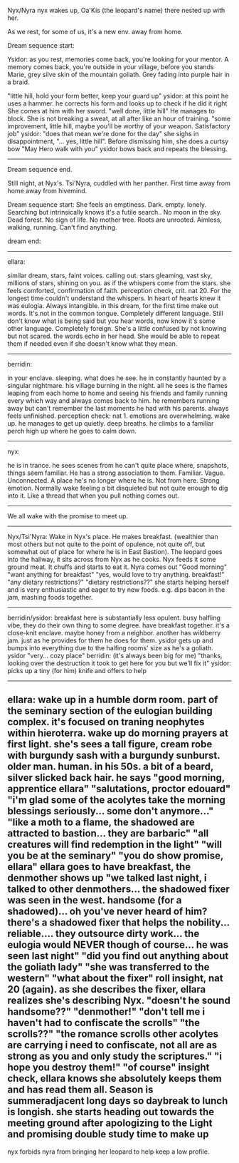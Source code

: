 Nyx/Nyra nyx wakes up, Oa'Kis (the leopard's name) there nested up with her.

As we rest, for some of us, it's a new env. away from home. 

Dream sequence start:

Ysidor: as you rest, memories come back, you're looking for your mentor. A memory comes back, you're outside in your village, before you stands Marie, grey silve skin of the mountain goliath. Grey fading into purple hair in a braid. 

"little hill, hold your form better, keep your guard up"
ysidor: at this point he uses a hammer. he corrects his form and looks up to check if he did it right
She comes at him with her sword. "well done, little hill"
He manages to block. She is not breaking a sweat, at all after like an hour of training.
"some improvement, little hill, maybe you'll be worthy of your weapon. Satisfactory job"
ysidor: "does that mean we're done for the day"
she sighs in disappointment, "... yes, little hill". Before dismissing him, she does a curtsy bow "May Hero walk with you"
ysidor bows back and repeats the blessing.

---

Dream sequence end.


Still night, at Nyx's. Tsi'Nyra, cuddled with her panther. First time away from home away from hivemind.

Dream sequence start:
She feels an emptiness. Dark. empty. lonely. Searching but intrinsically knows it's a futile search..
No moon in the sky. Dead forest. No sign of life. No mother tree. Roots are unrooted. Aimless, walking, running. Can't find anything. 

dream end:


---

ellara:

similar dream, stars, faint voices. calling out. stars gleaming, vast sky, millions of stars, shining on you. as if the whispers come from the stars. she feels comforted, confirmation of faith. perception check, crit. nat 20. For the longest time couldn't understand the whispers. In heart of hearts knew it was eulogia. Always intangible. in this dream, for the first time make out words. It's not in the common tongue. Completely different language. Still don't know what is being said but you hear words, now know it's some other language. Completely foreign. She's a little confused by not knowing but not scared. the words echo in her head. She would be able to repeat them if needed even if she doesn't know what they mean.

----

berridin:

in your enclave. sleeping. what does he see. he in constantly haunted by a singular nightmare. his village burning in the night. all he sees is the flames leaping from each home to home and seeing his friends and family running every which way and always comes back to him. he remembers running away but can't remember the last moments he had with his parents. always feels unfinished. perception check: nat 1. emotions are overwhelming. wake up. he manages to get up quietly. deep breaths. he climbs to a familiar perch high up where he goes to calm down.

----

nyx:

he is in trance. he sees scenes from he can't quite place where, snapshots, things seem familiar. He has a strong association to them. Familiar. Vague. Unconnected. A place he's no longer where he is. Not from here. Strong emotion. Normally wake feeling a bit disquieted but not quite enough to dig into it. Like a thread that when you pull nothing comes out.

---

We all wake with the promise to meet up.

---

Nyx/Tsi'Nyra: Wake in Nyx's place. He makes breakfast. (wealthier than most others but not quite to the point of opulence, not quite off, but somewhat out of place for where he is in East Bastion). The leopard goes into the hallway, it sits across from Nyx as he cooks. Nyx feeds it some ground meat. It chuffs and starts to eat it. Nyra comes out "Good morning"
"want anything for breakfast"
"yes, would love to try anything. breakfast!"
"any dietary restrictions?"
"dietary restrictions??"
she starts helping herself and is very enthusiastic and eager to try new foods. e.g. dips bacon in the jam, mashing foods together.

---

berridin/ysidor: breakfast here is substantially less opulent. busy halfling vibe, they do their own thing to some degree. have breakfast together. it's a close-knit enclave. maybe honey from a neighbor. another has wildberry jam. just as he provides for them he does for them. ysidor gets up and bumps into everything due to the halfing rooms' size as he's a goliath.
ysidor "very... cozy place"
berridin: (it's always been big for me) "thanks, looking over the destruction it took to get here for you but we'll fix it"
ysidor: picks up a tiny (for him) knife and offers to help

---

ellara: wake up in a humble dorm room. part of the seminary section of the eulogian building complex. it's focused on traning neophytes within hieroterra. wake up do morning prayers at first light. she's sees a tall figure, cream robe with burgundy sash with a burgundy sunburst. older man. human. in his 50s. a bit of a beard, silver slicked back hair.
he says "good morning, apprentice ellara"
"salutations, proctor edouard"
"i'm glad some of the acolytes take the morning blessings seriously... some don't anymore..."
<talk about goliath>
"like a moth to a flame, the shadowed are attracted to bastion... they are barbaric"
"all creatures will find redemption in the light"
"will you be at the seminary"
"you do show promise, ellara"
ellara goes to have breakfast, the denmother shows up
"we talked last night, i talked to other denmothers... the shadowed fixer was seen in the west. handsome (for a shadowed)... oh you've never heard of him? there's a shadowed fixer that helps the nobility... reliable.... they outsource dirty work... the eulogia would NEVER though of course... he was seen last night"
"did you find out anything about the goliath lady"
"she was transferred to the western"
"what about the fixer"
roll insight, nat 20 (again). as she describes the fixer, ellara realizes she's describing Nyx.
"doesn't he sound handsome??"
"denmother!"
"don't tell me i haven't had to confiscate the scrolls"
"the scrolls??"
"the romance scrolls other acolytes are carrying i need to confiscate, not all are as strong as you and only study the scriptures."
"i hope you destroy them!"
"of course"
insight check, ellara knows she absolutely keeps them and has read them all.
Season is summeradjacent long days so daybreak to lunch is longish.
she starts heading out towards the meeting ground after apologizing to the Light and promising double study time to make up
---

nyx forbids nyra from bringing her leopard to help keep a low profile. 
